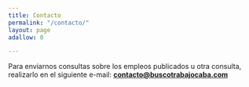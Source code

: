 ```yaml
---
title: Contacto
permalink: "/contacto/"
layout: page
adallow: 0

---
```

Para enviarnos consultas sobre los empleos publicados u otra consulta, realizarlo en el siguiente e-mail: **contacto@buscotrabajocaba.com**